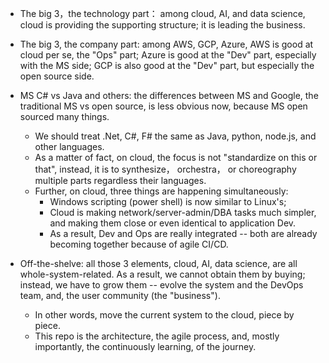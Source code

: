 
- The big 3，the technology part： among cloud, AI, and data science, cloud is providing the supporting structure; it is leading the business. 

- The big 3, the company part: among AWS, GCP, Azure, AWS is good at cloud per se, the "Ops" part; Azure is good at the "Dev" part, especially with the MS side; GCP is also good at the "Dev" part, but especially the open source side.

- MS C# vs Java and others: the differences between MS and Google, the traditional MS vs open source, is less obvious now, because MS open sourced many things. 
    * We should treat .Net, C#, F# the same as Java, python, node.js, and other languages. 
    * As a matter of fact, on cloud, the focus is not "standardize on this or that", instead, it is to synthesize， orchestra， or choreography multiple parts regardless their languages. 
    * Further, on cloud, three things are happening simultaneously: 
        * Windows scripting (power shell) is now similar to Linux's;  
        * Cloud is making network/server-admin/DBA tasks much simpler, and making them close or even identical to application Dev.   
        * As a result, Dev and Ops are really integrated -- both are already becoming together because of agile CI/CD.    

- Off-the-shelve: all those 3 elements, cloud, AI, data science, are all whole-system-related. As a result, we cannot obtain them by buying; instead, we have to grow them -- evolve the system and the DevOps team, and, the user community (the "business"). 
    * In other words, move the current system to the cloud, piece by piece.  
    * This repo is the architecture, the agile process, and, mostly importantly, the continuously learning, of the journey.
